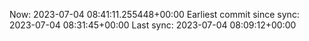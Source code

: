 Now: 2023-07-04 08:41:11.255448+00:00 Earliest commit since sync: 2023-07-04 08:31:45+00:00 Last sync: 2023-07-04 08:09:12+00:00
